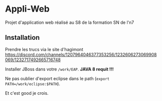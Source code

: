 # Appli-Web
Projet d'application web réalisé au S8 de la formation SN de l'n7

## Installation

Prendre les trucs via le site d'hagimont https://discord.com/channels/1207964046377353256/1232606273069908069/1232717492665716748

Installer JBoss dans votre `/work/EAP`.
**JAVA 8 requit !!!**

Ne pas oublier d'export eclipse dans le path (`export PATH=/work/eclipse:$PATH`).

Et c'est good je crois.
